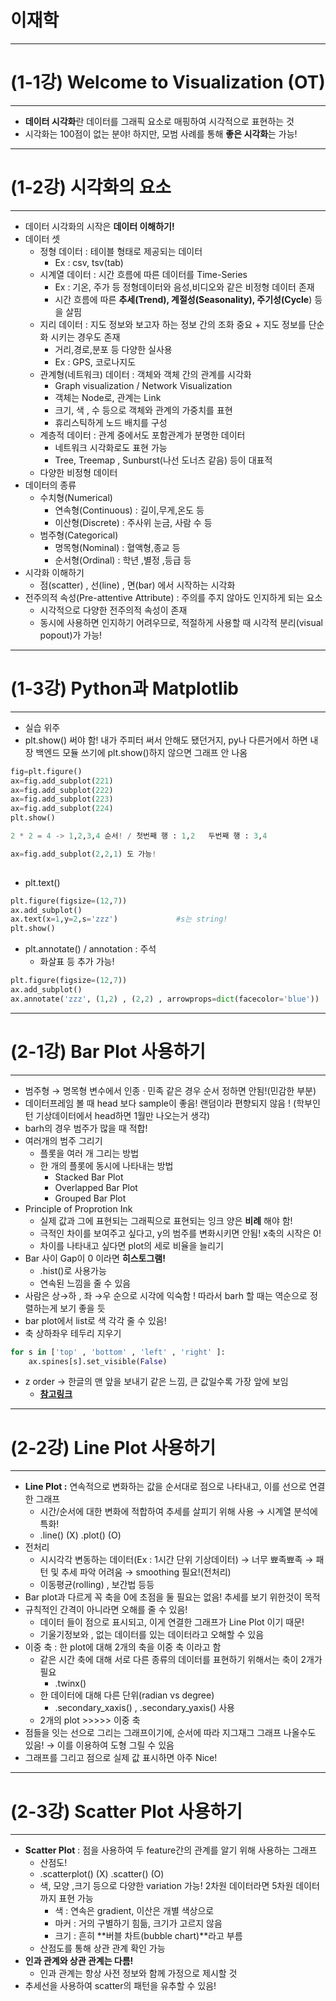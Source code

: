 # 이재학

---

# **(1-1강) Welcome to Visualization (OT)**

---

- **데이터 시각화**란 데이터를 그래픽 요소로 매핑하여 시각적으로 표현하는 것
- 시각화는 100점이 없는 분야! 하지만, 모범 사례를 통해 **좋은 시각화**는 가능!

---

# **(1-2강) 시각화의 요소**

---

- 데이터 시각화의 시작은 **데이터 이해하기!**
- 데이터 셋
    - 정형 데이터 : 테이블 형태로 제공되는 데이터
        - Ex : csv, tsv(tab)
    - 시계열 데이터 : 시간 흐름에 따른 데이터를 Time-Series
        - Ex : 기온, 주가 등 정형데이터와 음성,비디오와 같은 비정형 데이터 존재
        - 시간 흐름에 따른 **추세(Trend), 계절성(Seasonality), 주기성(Cycle**) 등을 살핌
    - 지리 데이터 : 지도 정보와 보고자 하는 정보 간의 조화 중요 + 지도 정보를 단순화 시키는 경우도 존재
        - 거리,경로,분포 등 다양한 실사용
        - Ex : GPS, 코로나지도
    - 관계형(네트워크) 데이터 : 객체와 객체 간의 관계를 시각화
        - Graph visualization / Network Visualization
        - 객체는 Node로, 관계는 Link
        - 크기, 색 , 수  등으로 객체와 관계의 가중치를 표현
        - 휴리스틱하게 노드 배치를 구성
    - 계층적 데이터 : 관계 중에서도 포함관계가 분명한 데이터
        - 네트워크 시각화로도 표현 가능
        - Tree, Treemap , Sunburst(나선 도너츠 같음) 등이 대표적
    - 다양한 비정형 데이터
- 데이터의 종류
    - 수치형(Numerical)
        - 연속형(Continuous) : 길이,무게,온도 등
        - 이산형(Discrete) : 주사위 눈금, 사람 수 등
    - 범주형(Categorical)
        - 명목형(Nominal) : 혈액형,종교 등
        - 순서형(Ordinal) : 학년 ,별정 ,등급 등
- 시각화 이해하기
    - 점(scatter) , 선(line) , 면(bar) 에서 시작하는 시각화
- 전주의적 속성(Pre-attentive Attribute) : 주의를 주지 않아도 인지하게 되는 요소
    - 시각적으로 다양한 전주의적 속성이 존재
    - 동시에 사용하면 인지하기 어려우므로, 적절하게 사용할 때 시각적 분리(visual popout)가 가능!

---

# **(1-3강) Python과 Matplotlib**

---

- 실습 위주
- plt.show() 써야 함! 내가 주피터 써서 안해도 됐던거지, py나 다른거에서 하면 내장 백엔드 모듈 쓰기에 plt.show()하지 않으면 그래프 안 나옴

```python
fig=plt.figure()
ax=fig.add_subplot(221)
ax=fig.add_subplot(222)
ax=fig.add_subplot(223)
ax=fig.add_subplot(224)
plt.show()

2 * 2 = 4 -> 1,2,3,4 순서! / 첫번째 행 : 1,2   두번째 행 : 3,4 

ax=fig.add_subplot(2,2,1) 도 가능!
           
```

- plt.text()

```python
plt.figure(figsize=(12,7))
ax.add_subplot()
ax.text(x=1,y=2,s='zzz')             #s는 string!
plt.show()
```

- plt.annotate()  / annotation : 주석
    - 화살표 등 추가 가능!

```python
plt.figure(figsize=(12,7))
ax.add_subplot()
ax.annotate('zzz', (1,2) , (2,2) , arrowprops=dict(facecolor='blue'))
```

---

# **(2-1강) Bar Plot 사용하기**

---

- 범주형 → 명목형 변수에서 인종 · 민족 같은 경우 순서 정하면 안됨!(민감한 부분)
- 데이터프레임 볼 때 head 보다 sample이 좋음! 랜덤이라 편향되지 않음 ! (학부인턴 기상데이터에서 head하면 1월만 나오는거 생각)
- barh의 경우 범주가 많을 때 적합!
- 여러개의 범주 그리기
    - 플롯을 여러 개 그리는 방법
    - 한 개의 플롯에 동시에 나타내는 방법
        - Stacked Bar Plot
        - Overlapped Bar Plot
        - Grouped Bar Plot
- Principle of Proprotion Ink
    - 실제 값과 그에 표현되는 그래픽으로 표현되는 잉크 양은 **비례** 해야 함!
    - 극적인 차이를 보여주고 싶다고, y의 범주를 변화시키면 안됨! x축의 시작은 0!
    - 차이를 나타내고 싶다면 plot의 세로 비율을 늘리기
- Bar 사이 Gap이 0 이라면 **히스토그램!**
    - .hist()로 사용가능
    - 연속된 느낌을 줄 수 있음
- 사람은 상→하 , 좌 →우 순으로 시각에 익숙함 ! 따라서 barh 할 때는 역순으로 정렬하는게 보기 좋을 듯
- bar plot에서 list로 색 각각 줄 수 있음!
- 축 상하좌우 테두리 지우기

```python
for s in ['top' , 'bottom' , 'left' , 'right' ]:
    ax.spines[s].set_visible(False)
```

- z order → 한글의 맨 앞을 보내기 같은 느낌, 큰 값일수록 가장 앞에 보임
    - [**참고링크**](https://stackoverflow.com/questions/37246941/specifying-the-order-of-matplotlib-layers)

---

# **(2-2강) Line Plot 사용하기**

---

- **Line Plot :** 연속적으로 변화하는 값을 순서대로 점으로 나타내고, 이를 선으로 연결한 그래프
    - 시간/순서에 대한 변화에 적합하여 추세를 살피기 위해 사용 → 시계열 분석에 특화!
    - .line() (X) .plot() (O)
- 전처리
    - 시시각각 변동하는 데이터(Ex : 1시간 단위 기상데이터) → 너무 뾰족뾰족 → 패턴 및 추세 파악 어려움 → smoothing 필요!(전처리)
    - 이동평균(rolling) , 보간법 등등
- Bar plot과 다르게 꼭 축을 0에 초점을 둘 필요는 없음! 추세를 보기 위한것이 목적
- 규칙적인 간격이 아니라면 오해를 줄 수 있음!
    - 데이터 들이 점으로 표시되고, 이게 연결한 그래프가 Line Plot 이기 때문!
    - 기울기정보와 , 없는 데이터를 있는 데이터라고 오해할 수 있음
- 이중 축 : 한 plot에 대해 2개의 축을 이중 축 이라고 함
    - 같은 시간 축에 대해 서로 다른 종류의 데이터를 표현하기 위해서는 축이 2개가 필요
        - .twinx()
    - 한 데이터에 대해 다른 단위(radian vs degree)
        - .secondary_xaxis() , .secondary_yaxis() 사용
    - 2개의 plot >>>>> 이중 축
- 점들을 잇는 선으로 그리는 그래프이기에, 순서에 따라 지그재그 그래프 나올수도 있음! → 이를 이용하여 도형 그릴 수 있음
- 그래프를 그리고 점으로 실제 값 표시하면 아주 Nice!

---

# **(2-3강) Scatter Plot 사용하기**

---

- **Scatter Plot** : 점을 사용하여 두 feature간의 관계를 알기 위해 사용하는 그래프
    - 산점도!
    - .scatterplot() (X) .scatter() (O)
    - 색, 모양 ,크기 등으로 다양한 variation 가능! 2차원 데이터라면 5차원 데이터까지 표현 가능
        - 색 : 연속은 gradient, 이산은 개별 색상으로
        - 마커 : 거의 구별하기 힘듦, 크기가 고르지 않음
        - 크기 : 흔히 **버블 차트(bubble chart)**라고 부름
    - 산점도를 통해 상관 관계 확인 가능
- **인과 관계와 상관 관계는 다름!**
    - 인과 관계는 항상 사전 정보와 함께 가정으로 제시할 것
- 추세선을 사용하여 scatter의 패턴을 유추할 수 있음!